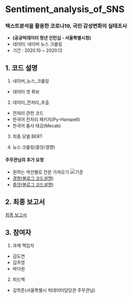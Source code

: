 # Sentiment_analysis_of_SNS
### 텍스트분석을 활용한 코로나19, 국민 감성변화의 실태조사
* __(공공빅데이터 청년 인턴십 - 서울특별시청)__
* 데이터: 네이버 뉴스 크롤링
* 기간 : 2020.10 ~ 2020.12

## 1. 코드 설명 

1) 네이버_뉴스_크롤링
 * 데이터 셋 확보

2) 데이터_전처리_추출
 * 전처리 관련 코드
 * 한국어 전처리 패키지(Py-Hanspell)
 * 한국어 품사 태깅(Mecab)

3) 최종 모델 BERT

4) 뉴스 크롤링(중앙/경향)

 #### 주무관님의 추가 요청 
 * 원하는 섹션별로 전문 가져오기 
 ![기준](https://user-images.githubusercontent.com/60343930/148387120-a6951027-0861-4386-9eaf-147641881c1f.png)
 * [경향(블로그 코드설명)](https://pickwon.tistory.com/74)
 * [중앙(블로그 코드설명)](https://pickwon.tistory.com/71)
 
## 2. 최종 보고서 

[최종 보고서](https://drive.google.com/file/d/1dQZiu08gpMPn4Te9dkGFJKTh6D8X2Amf/view?usp=sharing)


## 3. 참여자

1) 과제 책임자 
 * 김도연
 * 김주영
 * 박다원

2) 피드백
 * 김학준(서울특별시 빅데이터담당관 주무관님)



